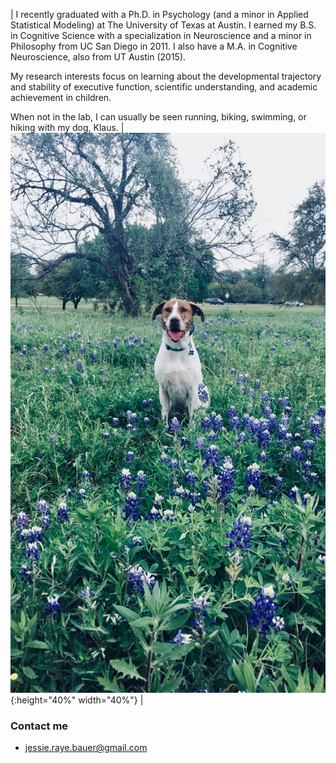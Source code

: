 | I recently graduated with a Ph.D. in Psychology (and a minor in Applied Statistical Modeling) at The University of Texas at Austin. I earned my B.S. in Cognitive Science with a specialization in Neuroscience and a minor in Philosophy from UC San Diego in 2011. I also have a M.A. in Cognitive Neuroscience, also from UT Austin (2015).

My research interests focus on learning about the developmental trajectory and stability of executive function, scientific understanding, and academic achievement in children. 

When not in the lab, I can usually be seen running, biking, swimming, or hiking with my dog, Klaus.  | ![klaus](images/klausbluebonnets.jpg){:height="40%" width="40%"}  |

### Contact me

+ [jessie.raye.bauer@gmail.com](mailto:jessie.raye.bauer@gmail.com)

